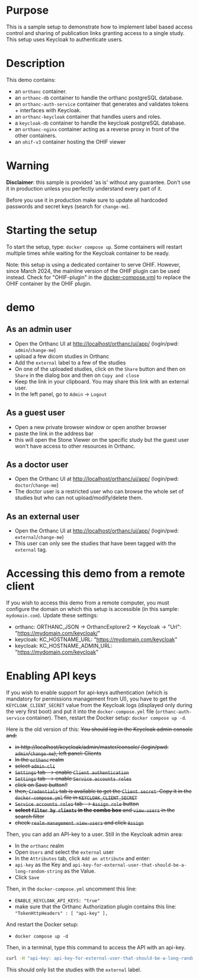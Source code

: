 <!--
SPDX-FileCopyrightText: 2022 - 2024 Orthanc Team SRL <info@orthanc.team>

SPDX-License-Identifier: CC-BY-4.0
-->

# Purpose

This is a sample setup to demonstrate how to implement label based access control 
and sharing of publication links granting access to a single study.
This setup uses Keycloak to authenticate users.

# Description

This demo contains:

- an `orthanc` container.
- an `orthanc-db` container to handle the orthanc postgreSQL database.
- an `orthanc-auth-service` container that generates and validates tokens + interfaces with Keycloak.
- an `orthanc-keycloak` container that handles users and roles.
- a `keycloak-db` container to handle the keycloak postgreSQL database.
- an `orthanc-nginx` container acting as a reverse proxy in front of the other containers.
- an `ohif-v3` container hosting the OHIF viewer

# Warning

**Disclaimer**: this sample is provided 'as is' without any guarantee.  Don't use it in production unless you perfectly understand every part of it.

Before you use it in production make sure to update all hardcoded passwords and secret keys (search for `change-me`).

# Starting the setup

To start the setup, type: `docker compose up`.  Some containers will restart multiple times while waiting for the Keycloak container to be ready.

Note: this setup is using a dedicated container to serve OHIF.  However,
since March 2024, the mainline version of the OHIF plugin can be used instead.
Check for "OHIF-plugin" in the [docker-compose.yml](docker-compose.yml) to replace the OHIF container by the OHIF plugin.

# demo

## As an admin user

- Open the Orthanc UI at [http://localhost/orthanc/ui/app/](http://localhost/orthanc/ui/app/) (login/pwd: `admin`/`change-me`)
- upload a few dicom studies in Orthanc
- Add the `external` label to a few of the studies
- On one of the uploaded studies, click on the `Share` button and then on `Share` in the dialog box and then on `Copy and close`
- Keep the link in your clipboard.  You may share this link with an external user.
- In the left panel, go to `Admin` -> `Logout`

## As a guest user

- Open a new private browser window or open another browser
- paste the link in the address bar
- this will open the Stone Viewer on the specific study but the guest user won't have access to other resources in Orthanc.

## As a doctor user

- Open the Orthanc UI at [http://localhost/orthanc/ui/app/](http://localhost/orthanc/ui/app/) (login/pwd: `doctor`/`change-me`)
- The doctor user is a restricted user who can browse the whole set of studies but who can not upload/modify/delete them.

## As an external user

- Open the Orthanc UI at [http://localhost/orthanc/ui/app/](http://localhost/orthanc/ui/app/) (login/pwd: `external`/`change-me`)
- This user can only see the studies that have been tagged with the `external` tag.

# Accessing this demo from a remote client

If you wish to access this demo from a remote computer, you must configure the domain on which this setup is accessible (in this sample: `mydomain.com`).
Update these settings:
- orthanc: ORTHANC_JSON -> OrthancExplorer2 -> Keycloak -> "Url": "https://mydomain.com/keycloak/"
- keycloak: KC_HOSTNAME_URL: "https://mydomain.com/keycloak"
- keycloak: KC_HOSTNAME_ADMIN_URL: "https://mydomain.com/keycloak"

# Enabling API keys

If you wish to enable support for api-keys authentication (which is mandatory for permissions management from UI),
you have to get the `KEYCLOAK_CLIENT_SECRET` value from the Keycloak logs (displayed only during the very first boot) and
put it into the `docker-compose.yml` file (`orthanc-auth-service` container). Then, restart the Docker setup: `docker compose up -d`.

Here is the old version of this:
<strike>
You should log in the Keycloak admin console and:
- in http://localhost/keycloak/admin/master/console/ (login/pwd: `admin`/`change-me`), left panel: Clients
- In the `orthanc` realm
- select `admin-cli`
- `Settings` tab --> enable `Client authentication`
- `Settings` tab --> enable `Service accounts roles`
- click on Save button!!
- then, `Credentials` tab is available to get the `Client secret`.  Copy it in the `docker-compose.yml` file in `KEYCLOAK_CLIENT_SECRET`
- `Service accounts roles` tab --> `Assign role` button
- **select `Filter by clients` in the combo box** and `view-users` in the search filter
- check `realm-management view-users` and click `Assign`
</strike>

Then, you can add an API-key to a user.  Still in the Keycloak admin area:
- In the `orthanc` realm
- Open `Users` and select the `external` user
- In the `Attributes` tab, click `Add an attribute` and enter:
- `api-key` as the Key and `api-key-for-external-user-that-should-be-a-long-random-string` as the Value.
- Click `Save`

Then, in the `docker-compose.yml` uncomment this line:
- `ENABLE_KEYCLOAK_API_KEYS: "true"`
- make sure that the Orthanc Authorization plugin contains this line:
  `"TokenHttpHeaders" : [ "api-key" ],`

And restart the Docker setup:
- `docker compose up -d`

Then, in a terminal, type this command to access the API with an api-key.

```bash
curl -H "api-key: api-key-for-external-user-that-should-be-a-long-random-string" -d '{"Level": "Study", "Query": {"PatientID": "*"}}'  http://localhost:8043/tools/find
```

This should only list the studies with the `external` label.